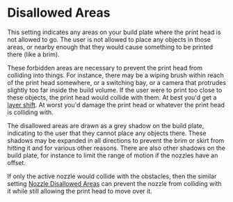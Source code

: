 Disallowed Areas
====
This setting indicates any areas on your build plate where the print head is not allowed to go. The user is not allowed to place any objects in those areas, or nearby enough that they would cause something to be printed there (like a brim).

These forbidden areas are necessary to prevent the print head from colliding into things. For instance, there may be a wiping brush within reach of the print head somewhere, or a switching bay, or a camera that protrudes slightly too far inside the build volume. If the user were to print too close to these objects, the print head would collide with them. At best you'd get a [layer shift](../troubleshooting/layer_shift.md). At worst you'd damage the print head or whatever the print head is colliding with.

The disallowed areas are drawn as a grey shadow on the build plate, indicating to the user that they cannot place any objects there. These shadows may be expanded in all directions to prevent the brim or skirt from hitting it and for various other reasons. There are also other shadows on the build plate, for instance to limit the range of motion if the nozzles have an offset.

If only the active nozzle would collide with the obstacles, then the similar setting [Nozzle Disallowed Areas](nozzle_disallowed_areas.md) can prevent the nozzle from colliding with it while still allowing the print head to move over it.